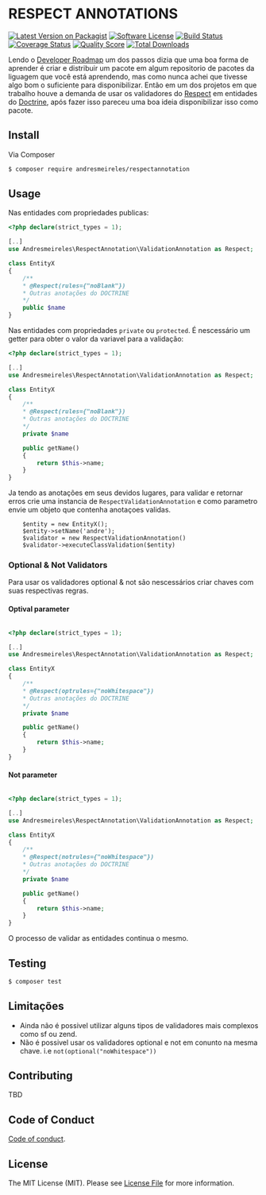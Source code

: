 # RESPECT ANNOTATIONS

[![Latest Version on Packagist][ico-version]][link-packagist]
[![Software License][ico-license]](LICENSE.md)
[![Build Status][ico-travis]][link-travis]
[![Coverage Status][ico-scrutinizer]][link-scrutinizer]
[![Quality Score][ico-code-quality]][link-code-quality]
[![Total Downloads][ico-downloads]][link-downloads]

Lendo o [Developer Roadmap][dev-roadmap] um dos passos dizia que uma boa forma de aprender é criar e distribuir um pacote em algum repositorio 
de pacotes da liguagem que você está aprendendo, mas como nunca achei que tivesse algo bom o suficiente para disponibilizar. Então em um dos 
projetos em que trabalho houve a demanda de usar os validadores do [Respect][respect-validation] em entidades do [Doctrine][doctrine], após 
fazer isso pareceu uma boa ideia disponibilizar isso como pacote.

## Install

Via Composer

``` bash
$ composer require andresmeireles/respectannotation
```

## Usage

Nas entidades com propriedades publicas:

``` php
<?php declare(strict_types = 1);

[..]
use Andresmeireles\RespectAnnotation\ValidationAnnotation as Respect;

class EntityX
{
    /**
    * @Respect(rules={"noBlank"})
    * Outras anotações do DOCTRINE
    */
    public $name
}


```

Nas entidades com propriedades `private` ou `protected`. É nescessário um getter para obter o valor da variavel para a validação:

``` php
<?php declare(strict_types = 1);

[..]
use Andresmeireles\RespectAnnotation\ValidationAnnotation as Respect;

class EntityX
{
    /**
    * @Respect(rules={"noBlank"})
    * Outras anotações do DOCTRINE
    */
    private $name

    public getName()
    {
        return $this->name;
    }
}


```

Ja tendo as anotações em seus devidos lugares, para validar e retornar erros crie uma instancia de `RespectValidationAnnotation` e como parametro envie um objeto que contenha anotaçoes validas.

```
    $entity = new EntityX();
    $entity->setName('andre');
    $validator = new RespectValidationAnnotation()
    $validator->executeClassValidation($entity)
```

### Optional & Not Validators

Para usar os validadores optional & not são nescessários criar chaves com suas respectivas regras.

#### Optival parameter

``` php

<?php declare(strict_types = 1);

[..]
use Andresmeireles\RespectAnnotation\ValidationAnnotation as Respect;

class EntityX
{
    /**
    * @Respect(optrules={"noWhitespace"})
    * Outras anotações do DOCTRINE
    */
    private $name

    public getName()
    {
        return $this->name;
    }
}

```

#### Not parameter

``` php

<?php declare(strict_types = 1);

[..]
use Andresmeireles\RespectAnnotation\ValidationAnnotation as Respect;

class EntityX
{
    /**
    * @Respect(notrules={"noWhitespace"})
    * Outras anotações do DOCTRINE
    */
    private $name

    public getName()
    {
        return $this->name;
    }
}

```

O processo de validar as entidades continua o mesmo.

## Testing

``` bash
$ composer test
```

## Limitações

- Ainda não é possivel utilizar alguns tipos de validadores mais complexos como 
sf ou zend.
- Não é possivel usar os validadores optional e not em conunto na mesma chave. i.e `not(optional("noWhitespace"))`

## Contributing

TBD
<!-- Please see [CONTRIBUTING](CONTRIBUTING.md) for details. -->

## Code of Conduct

[Code of conduct](CODE_OF_CONDUCT.md).

## License

The MIT License (MIT). Please see [License File](LICENSE.md) for more information.

[ico-version]: https://img.shields.io/packagist/v/andresmeireles/respectannotation.svg?style=flat-square
[ico-license]: https://img.shields.io/badge/license-MIT-brightgreen.svg?style=flat-square
[ico-travis]: https://travis-ci.org/andresmeireles/respectannotation.svg?branch=master
[ico-scrutinizer]: https://img.shields.io/scrutinizer/coverage/g/andresmeireles/respectannotation.svg?style=flat-square
[ico-code-quality]: https://img.shields.io/scrutinizer/g/andresmeireles/respectannotation.svg?style=flat-square
[ico-downloads]: https://img.shields.io/packagist/dt/andresmeireles/respectannotation.svg?style=flat-square

[link-packagist]: https://packagist.org/packages/andresmeireles/respectannotation
[link-travis]: https://travis-ci.org/andresmeireles/respectannotation.svg?branch=master
[link-scrutinizer]: https://scrutinizer-ci.com/g/andresmeireles/respectannotation/code-structure/master
[link-code-quality]: https://scrutinizer-ci.com/g/andresmeireles/respectannotation/<Paste>
[link-downloads]: https://packagist.org/packages/andresmeireles/respectannotation
[link-author]: https://andresmeireles.github.io/
[link-contributors]: ../../contributors

[dev-roadmap]: https://github.com/kamranahmedse/developer-roadmap
[respect-validation]: https://github.com/Respect/Validation
[doctrine]: https://www.doctrine-project.org/
